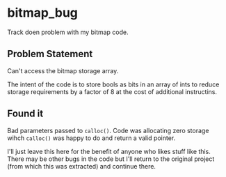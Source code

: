# bitmap_bug

Track doen problem with my bitmap code.

## Problem Statement

Can't access the bitmap storage array.

The intent of the code is to store bools as bits in an array of ints to reduce storage requirements by a factor of 8 at the cost of additional instructins.

## Found it

Bad parameters passed to `calloc()`. Code was allocating zero storage wihch `calloc()` was happy to do and return a valid pointer. 

I'll just leave this here for the benefit of anyone who likes stuff like this. There may be other bugs in the code but I'll return to the original project (from which this was extracted) and continue there.
